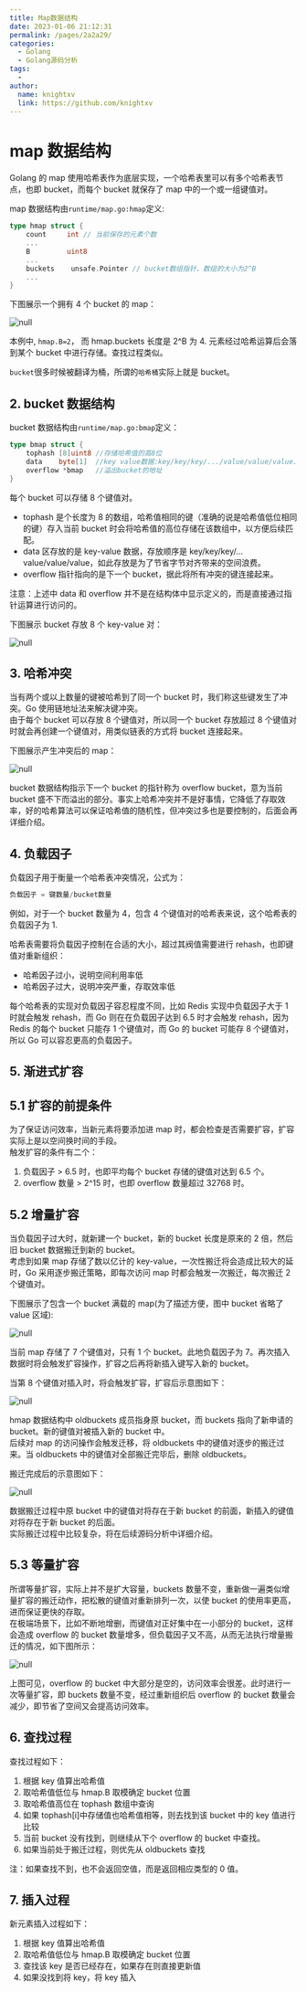 ```yaml
---
title: Map数据结构
date: 2023-01-06 21:12:31
permalink: /pages/2a2a29/
categories:
  - Golang
  - Golang源码分析
tags:
  - 
author: 
  name: knightxv
  link: https://github.com/knightxv
---
```


# map 数据结构

Golang 的 map 使用哈希表作为底层实现，一个哈希表里可以有多个哈希表节点，也即 bucket，而每个 bucket 就保存了 map 中的一个或一组键值对。

map 数据结构由`runtime/map.go:hmap`定义:

```go
type hmap struct {
    count     int // 当前保存的元素个数
    ...
    B         uint8
    ...
    buckets    unsafe.Pointer // bucket数组指针，数组的大小为2^B
    ...
}
```

下图展示一个拥有 4 个 bucket 的 map：

![](https://www.topgoer.cn/uploads/gozhuanjia/images/m_897a05f6373f7f966d00d1bfea6274d2_r.png "null")

本例中, `hmap.B=2`， 而 hmap.buckets 长度是 2^B 为 4. 元素经过哈希运算后会落到某个 bucket 中进行存储。查找过程类似。

`bucket`很多时候被翻译为桶，所谓的`哈希桶`实际上就是 bucket。

## 2\. bucket 数据结构

bucket 数据结构由`runtime/map.go:bmap`定义：

```go
type bmap struct {
    tophash [8]uint8 //存储哈希值的高8位
    data    byte[1]  //key value数据:key/key/key/.../value/value/value...
    overflow *bmap   //溢出bucket的地址
}
```

每个 bucket 可以存储 8 个键值对。

-   tophash 是个长度为 8 的数组，哈希值相同的键（准确的说是哈希值低位相同的键）存入当前 bucket 时会将哈希值的高位存储在该数组中，以方便后续匹配。
-   data 区存放的是 key-value 数据，存放顺序是 key/key/key/…value/value/value，如此存放是为了节省字节对齐带来的空间浪费。
-   overflow 指针指向的是下一个 bucket，据此将所有冲突的键连接起来。

注意：上述中 data 和 overflow 并不是在结构体中显示定义的，而是直接通过指针运算进行访问的。

下图展示 bucket 存放 8 个 key-value 对：

![](https://www.topgoer.cn/uploads/gozhuanjia/images/m_7f0ba5a124641b1413279892581513c4_r.png "null")

## 3\. 哈希冲突

当有两个或以上数量的键被哈希到了同一个 bucket 时，我们称这些键发生了冲突。Go 使用链地址法来解决键冲突。  
由于每个 bucket 可以存放 8 个键值对，所以同一个 bucket 存放超过 8 个键值对时就会再创建一个键值对，用类似链表的方式将 bucket 连接起来。

下图展示产生冲突后的 map：

![](https://www.topgoer.cn/uploads/gozhuanjia/images/m_a8b9e5919d9951a71c1c36445dd68521_r.png "null")

bucket 数据结构指示下一个 bucket 的指针称为 overflow bucket，意为当前 bucket 盛不下而溢出的部分。事实上哈希冲突并不是好事情，它降低了存取效率，好的哈希算法可以保证哈希值的随机性，但冲突过多也是要控制的，后面会再详细介绍。

## 4\. 负载因子

负载因子用于衡量一个哈希表冲突情况，公式为：

```go
负载因子 = 键数量/bucket数量
```

例如，对于一个 bucket 数量为 4，包含 4 个键值对的哈希表来说，这个哈希表的负载因子为 1.

哈希表需要将负载因子控制在合适的大小，超过其阀值需要进行 rehash，也即键值对重新组织：

-   哈希因子过小，说明空间利用率低
-   哈希因子过大，说明冲突严重，存取效率低

每个哈希表的实现对负载因子容忍程度不同，比如 Redis 实现中负载因子大于 1 时就会触发 rehash，而 Go 则在在负载因子达到 6.5 时才会触发 rehash，因为 Redis 的每个 bucket 只能存 1 个键值对，而 Go 的 bucket 可能存 8 个键值对，所以 Go 可以容忍更高的负载因子。

## 5\. 渐进式扩容

## 5.1 扩容的前提条件

为了保证访问效率，当新元素将要添加进 map 时，都会检查是否需要扩容，扩容实际上是以空间换时间的手段。  
触发扩容的条件有二个：

1.  负载因子 > 6.5 时，也即平均每个 bucket 存储的键值对达到 6.5 个。
2.  overflow 数量 > 2^15 时，也即 overflow 数量超过 32768 时。

## 5.2 增量扩容

当负载因子过大时，就新建一个 bucket，新的 bucket 长度是原来的 2 倍，然后旧 bucket 数据搬迁到新的 bucket。  
考虑到如果 map 存储了数以亿计的 key-value，一次性搬迁将会造成比较大的延时，Go 采用逐步搬迁策略，即每次访问 map 时都会触发一次搬迁，每次搬迁 2 个键值对。

下图展示了包含一个 bucket 满载的 map(为了描述方便，图中 bucket 省略了 value 区域):

![](https://www.topgoer.cn/uploads/gozhuanjia/images/m_2d622a6bc19ca1b5bcb225f77869f9c2_r.png "null")

当前 map 存储了 7 个键值对，只有 1 个 bucket。此地负载因子为 7。再次插入数据时将会触发扩容操作，扩容之后再将新插入键写入新的 bucket。

当第 8 个键值对插入时，将会触发扩容，扩容后示意图如下：

![](https://www.topgoer.cn/uploads/gozhuanjia/images/m_2f0122f26e5d66ca91e6820ace6b379b_r.png "null")

hmap 数据结构中 oldbuckets 成员指身原 bucket，而 buckets 指向了新申请的 bucket。新的键值对被插入新的 bucket 中。  
后续对 map 的访问操作会触发迁移，将 oldbuckets 中的键值对逐步的搬迁过来。当 oldbuckets 中的键值对全部搬迁完毕后，删除 oldbuckets。

搬迁完成后的示意图如下：

![](https://www.topgoer.cn/uploads/gozhuanjia/images/m_b1178e0a3cea02c9386e5f5eaa6f99a6_r.png "null")

数据搬迁过程中原 bucket 中的键值对将存在于新 bucket 的前面，新插入的键值对将存在于新 bucket 的后面。  
实际搬迁过程中比较复杂，将在后续源码分析中详细介绍。

## 5.3 等量扩容

所谓等量扩容，实际上并不是扩大容量，buckets 数量不变，重新做一遍类似增量扩容的搬迁动作，把松散的键值对重新排列一次，以使 bucket 的使用率更高，进而保证更快的存取。  
在极端场景下，比如不断地增删，而键值对正好集中在一小部分的 bucket，这样会造成 overflow 的 bucket 数量增多，但负载因子又不高，从而无法执行增量搬迁的情况，如下图所示：

![](https://www.topgoer.cn/uploads/gozhuanjia/images/m_f3a5989c90204df9304d5ae246f3db72_r.png "null")

上图可见，overflow 的 bucket 中大部分是空的，访问效率会很差。此时进行一次等量扩容，即 buckets 数量不变，经过重新组织后 overflow 的 bucket 数量会减少，即节省了空间又会提高访问效率。

## 6\. 查找过程

查找过程如下：

1.  根据 key 值算出哈希值
2.  取哈希值低位与 hmap.B 取模确定 bucket 位置
3.  取哈希值高位在 tophash 数组中查询
4.  如果 tophash\[i\]中存储值也哈希值相等，则去找到该 bucket 中的 key 值进行比较
5.  当前 bucket 没有找到，则继续从下个 overflow 的 bucket 中查找。
6.  如果当前处于搬迁过程，则优先从 oldbuckets 查找

注：如果查找不到，也不会返回空值，而是返回相应类型的 0 值。

## 7\. 插入过程

新元素插入过程如下：

1.  根据 key 值算出哈希值
2.  取哈希值低位与 hmap.B 取模确定 bucket 位置
3.  查找该 key 是否已经存在，如果存在则直接更新值
4.  如果没找到将 key，将 key 插入
